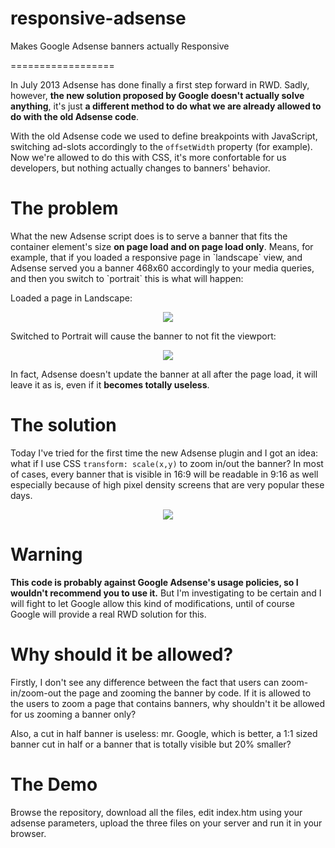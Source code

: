 responsive-adsense
==================

Makes Google Adsense banners actually Responsive

==================

<p>In July 2013 Adsense has done finally a first step forward in RWD.
Sadly, however, <b>the new solution proposed by Google doesn't actually solve anything</b>,
it's just <b>a different method to do what we are already allowed to do
with the old Adsense code</b>.</p>

<p>With the old Adsense code we used to define breakpoints with JavaScript, switching ad-slots
accordingly to the <code>offsetWidth</code> property (for example).
Now we're allowed to do this with CSS, it's more confortable
for us developers, but nothing actually changes to banners' behavior.</p>

<h1>The problem</h1>

<p>What the new Adsense script does is to serve a banner that fits the container element's size
<b>on page load and on page load only</b>.
Means, for example, that if you loaded a responsive page in `landscape` view,
and Adsense served you a banner 468x60 accordingly to your media queries, and then you switch to `portrait`
this is what will happen:</p>

<p>Loaded a page in Landscape:</p>
<p align="center"><img src="http://i.imgur.com/LzuEYZM.png"></p>

<p>Switched to Portrait will cause the banner to not fit the viewport:</p>
<p align="center"><img src="http://i.imgur.com/Ip8tkev.png"></p>

<p>In fact, Adsense doesn't update the banner at all after the page load, it will leave it as is,
even if it <b>becomes totally useless</b>.</p>

<h1>The solution</h1>
<p>Today I've tried for the first time the new Adsense plugin and I got an idea:
what if I use CSS <code>transform: scale(x,y)</code> to zoom in/out the banner?
In most of cases, every banner that is visible in 16:9 will be readable in 9:16 as well
especially because of high pixel density screens that are very popular these days.</p>

<p align="center"><img src="http://i.imgur.com/8dKEaQY.png"></p>

<h1>Warning</h1>
<p><b>This code is probably against Google Adsense's usage policies, so I wouldn't recommend you to use it.</b>
But I'm investigating to be certain and I will fight to let Google allow this kind of modifications, until
of course Google will provide a real RWD solution for this.</p>

<h1>Why should it be allowed?</h1>
<p>Firstly, I don't see any difference between the fact that users can zoom-in/zoom-out the page and
zooming the banner by code. If it is allowed to the users to zoom a page that contains banners,
why shouldn't it be allowed for us zooming a banner only?</p>
<p>Also, a cut in half banner is useless: mr. Google, which is better, a 1:1 sized banner cut in half
or a banner that is totally visible but 20% smaller?</p>

<h1>The Demo</h1>
<p>Browse the repository, download all the files, edit index.htm using your adsense parameters,
upload the three files on your server and run it in your browser.</p>
